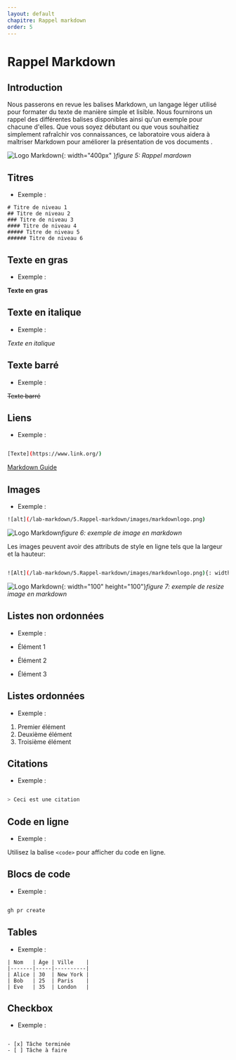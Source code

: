 ```yaml
---
layout: default
chapitre: Rappel markdown
order: 5
---
```

# Rappel  Markdown

## Introduction

<!-- note -->
Nous passerons en revue les balises Markdown, un langage léger utilisé pour formater du texte de manière simple et lisible. Nous fournirons un rappel des différentes balises disponibles ainsi qu'un exemple pour chacune d'elles. Que vous soyez débutant ou que vous souhaitiez simplement rafraîchir vos connaissances, ce laboratoire vous aidera à maîtriser Markdown pour améliorer la présentation de vos documents .

![Logo Markdown](/lab-markdown/5.Rappel-markdown/images/Markdown-mark.png){: width="400px" }*figure 5: Rappel mardown*

<!-- note -->
##  Titres

  - Exemple :
```
# Titre de niveau 1
## Titre de niveau 2
### Titre de niveau 3
#### Titre de niveau 4
##### Titre de niveau 5
###### Titre de niveau 6
```

## Texte en gras

   - Exemple :

**Texte en gras**



## Texte en italique

 - Exemple :

*Texte en italique*


## Texte barré

 - Exemple :

~~Texte barré~~



## Liens

 - Exemple :

```bash

[Texte](https://www.link.org/)

```


[Markdown Guide](https://www.markdownguide.org/)


## Images

 - Exemple :
  
  ```bash
![alt](/lab-markdown/5.Rappel-markdown/images/markdownlogo.png)

  ```

![Logo Markdown](/lab-markdown/5.Rappel-markdown/images/markdownlogo.png)*figure 6: exemple de image en markdown*


Les images peuvent avoir des attributs de style en ligne tels que la largeur et la hauteur:

  ```bash

![Alt](/lab-markdown/5.Rappel-markdown/images/markdownlogo.png){: width="100" height="100"}

  ```

  ![Logo Markdown](/lab-markdown/5.Rappel-markdown/images/markdownlogo.png){: width="100" height="100"}*figure 7: exemple de resize image en markdown*






## Listes non ordonnées 

 -  Exemple :

- Élément 1
- Élément 2
- Élément 3



## Listes ordonnées 

  - Exemple :

1. Premier élément
2. Deuxième élément
3. Troisième élément



## Citations

  - Exemple :
  
  ```bash

> Ceci est une citation

```

## Code en ligne

  - Exemple :

Utilisez la balise `<code>` pour afficher du code en ligne.


## Blocs de code

  - Exemple :


```markdown

gh pr create 

```

## Tables

  - Exemple :

```table
| Nom   | Âge | Ville    |
|-------|-----|----------|
| Alice | 30  | New York |
| Bob   | 25  | Paris    |
| Eve   | 35  | London   |

```


## Checkbox

 -  Exemple :
   
```checkbox

- [x] Tâche terminée
- [ ] Tâche à faire
  
```




